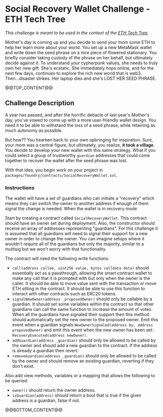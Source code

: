 # Social Recovery Wallet Challenge - ETH Tech Tree
*This challenge is meant to be used in the context of the [ETH Tech Tree](https://github.com/BuidlGuidl/eth-tech-tree).*

Mother's day is coming up and you decide to send your mom some ETH to help her learn more about your world. You set up a new MetaMask wallet and write down the seed phrase on a nice piece of flowered stationary. You briefly consider taking custody of the phrase on her behalf, but ultimately decide against it. To understand your cypherpunk values, she needs to truly own her new gift. She's ecstatic. She immediately hops online, and for the next few days, continues to explore the rich new world that is web3. Then...disaster strikes. Her laptop dies and she's LOST HER SEED PHRASE.

@@TOP_CONTENT@@

## Challenge Description

A year has passed, and after the horrific debacle of last year's Mother's day, you've vowed to come up with a more user-friendly wallet design. You need it to be able to withstand the loss of a seed phrase, while retaining as much autonomy as possible.

But how?? You hearken back to your own upbringing for inspiration. Sure, your mom was a central figure, but ultimately, you realize, **it took a village**. You decide to develop your new wallet with this same strategy. What if you could select a group of trustworthy `guardian` addresses that could come together to recover the wallet after the seed phrase was lost.

With that idea, you begin work on your project in `packages/foundry/contracts/SocialRecoveryWallet.sol`.

### Instructions
The wallet will have a set of guardians who can initiate a "recovery" which means they can switch the owner to another address if enough of them signal the change is needed. When the wallet is in recovery mode

 Start by creating a contract called `SocialRecoveryWallet`. This contract should have an owner set during deployment. Also, the constructor should receive an array of addresses representing "guardians". For this challenge it is assumed that all guardians will need to signal their support for a new owner in order to change the owner. You can imagine setups where it wouldn't require all of the guardians but only the majority, similar to a multisig but we won't worry with that functionality.

 The contract will need the following write functions:
 - `call(address callee, uint256 value, bytes calldata data)` should essentially act as a passthrough, allowing the smart contract wallet to make any call that it is prompted with but only when the owner is the caller. It should be able to move value sent with the transaction or move ETH sitting in the contract. It should be able to use this function to interact with other contracts such as ERC20 tokens.
 - `signalNewOwner(address _proposedOwner)` should only be callable by a guardian. It should set some variables within the contract so that other guardians can call the same function to increase the amount of votes. When all the guardians have signaled their support then this method should automatically set the new owner to the proposed owner. Emit this event when a guardian signals `NewOwnerSignaled(address by, address proposedOwner)` and emit this event when the new owner has been set: `RecoveryExecuted(address newOwner)`.
 - `addGuardian(address _guardian)` should only be allowed to be called by the owner and should add a new guardian to the contract. If the address is already a guardian then revert.
 - `removeGuardian(address _guardian)` should only be allowed to be called by the owner and should remove an existing guardian, reverting if they don't exist.

 Also add view methods, variables or a mapping that allows the following to be queried:

 - `owner()` should return the owner address.
 - `isGuardian(address)` should return a bool that is true if the given address is a guardian, false if not.

@@BOTTOM_CONTENT@@